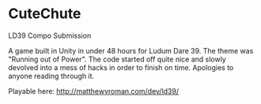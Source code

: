 # CuteChute
LD39 Compo Submission

A game built in Unity in under 48 hours for Ludum Dare 39. The theme was "Running out of Power". The code started off quite nice and slowly devolved into a mess of hacks in order to finish on time. Apologies to anyone reading through it.

Playable here:
http://matthewvroman.com/dev/ld39/
